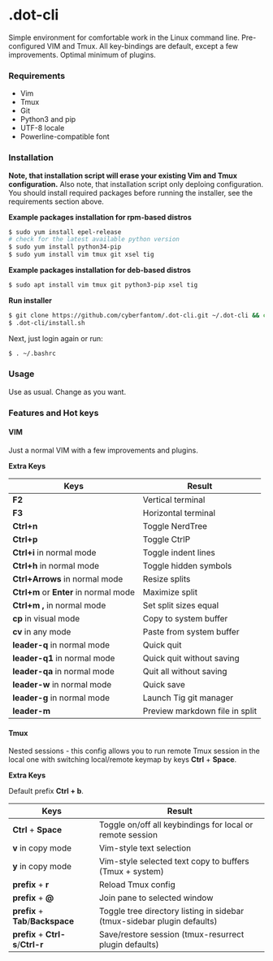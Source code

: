 # .dot-cli
 Simple environment for comfortable work in the Linux command line. Pre-configured VIM and Tmux. All key-bindings are default, except a few improvements. Optimal minimum of plugins.

### Requirements
- Vim
- Tmux
- Git
- Python3 and pip
- UTF-8 locale
- Powerline-compatible font

### Installation
**Note, that installation script will erase your existing Vim and Tmux configuration.**
Also note, that installation script only deploing configuration. You should install required packages before running the installer, see the requirements section above.

**Example packages installation for rpm-based distros**
```bash
$ sudo yum install epel-release
# check for the latest available python version
$ sudo yum install python34-pip
$ sudo yum install vim tmux git xsel tig
```

**Example packages installation for deb-based distros**
```bash
$ sudo apt install vim tmux git python3-pip xsel tig
```

**Run installer**
```bash
$ git clone https://github.com/cyberfantom/.dot-cli.git ~/.dot-cli && cd ~/
$ .dot-cli/install.sh
```
Next, just login again or run:
```bash
$ . ~/.bashrc
```

### Usage
Use as usual. Change as you want.

### Features and Hot keys

#### VIM

Just a normal VIM with a few improvements and plugins.

**Extra Keys**

Keys | Result
---|---
**F2** | Vertical terminal
**F3** | Horizontal terminal
**Ctrl+n** | Toggle NerdTree
**Ctrl+p** | Toggle CtrlP
**Ctrl+i** in normal mode | Toggle indent lines
**Ctrl+h** in normal mode | Toggle hidden symbols
**Ctrl+Arrows** in normal mode | Resize splits
**Ctrl+m** or **Enter** in normal mode | Maximize split
**Ctrl+m** **,** in normal mode | Set split sizes equal
**cp** in visual mode | Copy to system buffer
**cv** in any mode | Paste from system buffer
**leader-q** in normal mode | Quick quit
**leader-q1** in normal mode | Quick quit without saving
**leader-qa** in normal mode | Quit all without saving
**leader-w** in normal mode | Quick save
**leader-g** in normal mode | Launch Tig git manager
**leader-m** | Preview markdown file in split

#### Tmux

Nested sessions - this config allows you to run remote Tmux session in the local one with switching local/remote keymap by keys **Ctrl** + **Space**.

**Extra Keys**

Default prefix **Ctrl + b**.

Keys | Result
---|---
**Ctrl** + **Space** | Toggle on/off all keybindings for local or remote session
**v** in copy mode | Vim-style text selection
**y** in copy mode | Vim-style selected text copy to buffers (Tmux + system)
**prefix** + **r** | Reload Tmux config
**prefix** + **@** | Join pane to selected window
**prefix** + **Tab**/**Backspace** | Toggle tree directory listing in sidebar (tmux-sidebar plugin defaults)
**prefix** + **Ctrl-s**/**Ctrl-r** | Save/restore session (tmux-resurrect plugin defaults)
